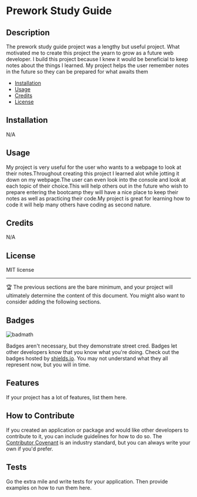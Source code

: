 # Prework Study Guide

## Description

The prework study guide project was a lengthy but useful project. What motivated me to create this project the yearn to grow as a future web developer. I build this project because I knew it would be beneficial to keep notes about the things I learned. My project helps the user remember notes in the future so they can be prepared for what awaits them


- [Installation](#Installion)
- [Usage](#Usage.)
- [Credits](#project)
- [License](#Liscense)

## Installation

N/A

## Usage

My project is very useful for the user who wants to a webpage to look at their notes.Throughout creating this project I learned alot while jotting it down on my webpage.The user can even look into the console and look at each topic of their choice.This will help others out in the future who wish to prepare entering the bootcamp they will have a nice place to keep their notes as well as practicing their code.My project is great for learning how to code it will help many others have coding as second nature.

## Credits

N/A

## License

MIT license

---

🏆 The previous sections are the bare minimum, and your project will ultimately determine the content of this document. You might also want to consider adding the following sections.

## Badges

![badmath](https://img.shields.io/github/languages/top/nielsenjared/badmath)

Badges aren't necessary, but they demonstrate street cred. Badges let other developers know that you know what you're doing. Check out the badges hosted by [shields.io](https://shields.io/). You may not understand what they all represent now, but you will in time.

## Features

If your project has a lot of features, list them here.

## How to Contribute

If you created an application or package and would like other developers to contribute to it, you can include guidelines for how to do so. The [Contributor Covenant](https://www.contributor-covenant.org/) is an industry standard, but you can always write your own if you'd prefer.

## Tests

Go the extra mile and write tests for your application. Then provide examples on how to run them here.
